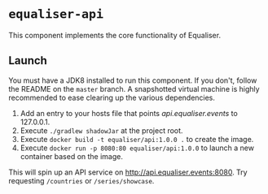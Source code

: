 # `equaliser-api`

This component implements the core functionality of Equaliser.

## Launch

You must have a JDK8 installed to run this component. If you don't, follow the README on the `master` branch. A snapshotted virtual machine is highly recommended to ease clearing up the various dependencies.

 1. Add an entry to your hosts file that points *api.equaliser.events* to 127.0.0.1.
 2. Execute `./gradlew shadowJar` at the project root.
 3. Execute `docker build -t equaliser/api:1.0.0 .` to create the image.
 4. Execute `docker run -p 8080:80 equaliser/api:1.0.0` to launch a new container based on the image.

This will spin up an API service on http://api.equaliser.events:8080. Try requesting `/countries` or `/series/showcase`.
